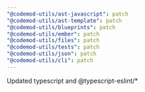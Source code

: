 ```yaml
---
"@codemod-utils/ast-javascript": patch
"@codemod-utils/ast-template": patch
"@codemod-utils/blueprints": patch
"@codemod-utils/ember": patch
"@codemod-utils/files": patch
"@codemod-utils/tests": patch
"@codemod-utils/json": patch
"@codemod-utils/cli": patch
---
```


Updated typescript and @typescript-eslint/\*
